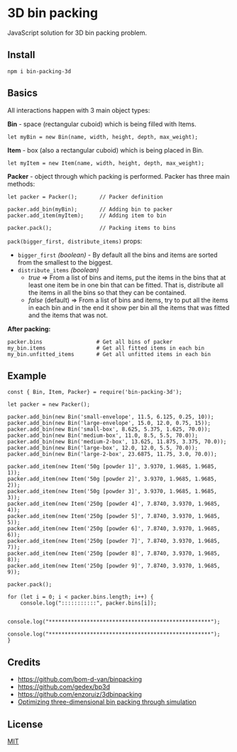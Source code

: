 3D bin packing
====

JavaScript solution for 3D bin packing problem.

## Install

```
npm i bin-packing-3d
```

## Basics

All interactions happen with 3 main object types:

**Bin** - space (rectangular cuboid) which is being filled with Items. 

```
let myBin = new Bin(name, width, height, depth, max_weight);
```

**Item** - box (also a rectangular cuboid) which is being placed in Bin.

```
let myItem = new Item(name, width, height, depth, max_weight);
```

**Packer** - object through which packing is performed. Packer has three main methods:

```
let packer = Packer();       // Packer definition

packer.add_bin(myBin);       // Adding bin to packer
packer.add_item(myItem);     // Adding item to bin

packer.pack();               // Packing items to bins
```
`pack(bigger_first, distribute_items)` props:
- `bigger_first` *(boolean)* - By default all the bins and items are sorted from the smallest to the biggest.
- `distribute_items` *(boolean)*
    - *true* => From a list of bins and items, put the items in the bins that at least one item be in one bin that can be fitted. That is, distribute all the items in all the bins so that they can be contained.  
    - *false* (default) => From a list of bins and items, try to put all the items in each bin and in the end it show per bin all the items that was fitted and the items that was not.

**After packing:**
```
packer.bins                 # Get all bins of packer
my_bin.items                # Get all fitted items in each bin
my_bin.unfitted_items       # Get all unfitted items in each bin
```

## Example

```
const { Bin, Item, Packer} = require('bin-packing-3d');

let packer = new Packer();

packer.add_bin(new Bin('small-envelope', 11.5, 6.125, 0.25, 10));
packer.add_bin(new Bin('large-envelope', 15.0, 12.0, 0.75, 15));
packer.add_bin(new Bin('small-box', 8.625, 5.375, 1.625, 70.0));
packer.add_bin(new Bin('medium-box', 11.0, 8.5, 5.5, 70.0));
packer.add_bin(new Bin('medium-2-box', 13.625, 11.875, 3.375, 70.0));
packer.add_bin(new Bin('large-box', 12.0, 12.0, 5.5, 70.0));
packer.add_bin(new Bin('large-2-box', 23.6875, 11.75, 3.0, 70.0));

packer.add_item(new Item('50g [powder 1]', 3.9370, 1.9685, 1.9685, 1));
packer.add_item(new Item('50g [powder 2]', 3.9370, 1.9685, 1.9685, 2));
packer.add_item(new Item('50g [powder 3]', 3.9370, 1.9685, 1.9685, 3));
packer.add_item(new Item('250g [powder 4]', 7.8740, 3.9370, 1.9685, 4));
packer.add_item(new Item('250g [powder 5]', 7.8740, 3.9370, 1.9685, 5));
packer.add_item(new Item('250g [powder 6]', 7.8740, 3.9370, 1.9685, 6));
packer.add_item(new Item('250g [powder 7]', 7.8740, 3.9370, 1.9685, 7));
packer.add_item(new Item('250g [powder 8]', 7.8740, 3.9370, 1.9685, 8));
packer.add_item(new Item('250g [powder 9]', 7.8740, 3.9370, 1.9685, 9));

packer.pack();

for (let i = 0; i < packer.bins.length; i++) {
    console.log(":::::::::::", packer.bins[i]);

    console.log("***************************************************");
    console.log("***************************************************");
}
```

## Credits

* https://github.com/bom-d-van/binpacking
* https://github.com/gedex/bp3d
* https://github.com/enzoruiz/3dbinpacking
* [Optimizing three-dimensional bin packing through simulation](https://github.com/enzoruiz/3dbinpacking/blob/master/erick_dube_507-034.pdf)

## License

[MIT](./LICENCE)